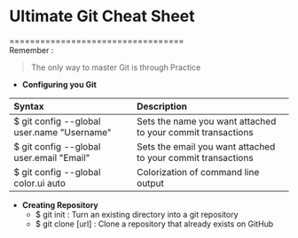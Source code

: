 # Ultimate Git Cheat Sheet
==================================                                             
Remember :
> The only way to master Git is through Practice   

* **Configuring you Git**      


| Syntax | Description |                        
| :--- | :--- |                                                                                
| $ git config --global user.name "Username" | Sets the name you want attached to your commit transactions |          
| $ git config --global user.email "Email" | Sets the email you want attached to your commit transactions |             
| $ git config --global color.ui auto | Colorization of command line output |                                 

	
* **Creating Repository**
	* $ git init : Turn an existing directory into a git repository
	* $ git clone [url] : Clone a repository that already exists on GitHub
